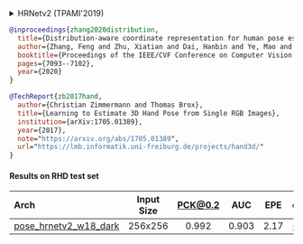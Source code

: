 <!-- [ALGORITHM] -->

<details>
<summary>HRNetv2 (TPAMI'2019)</summary>

```bibtex
@article{WangSCJDZLMTWLX19,
  title={Deep High-Resolution Representation Learning for Visual Recognition},
  author={Jingdong Wang and Ke Sun and Tianheng Cheng and
          Borui Jiang and Chaorui Deng and Yang Zhao and Dong Liu and Yadong Mu and
          Mingkui Tan and Xinggang Wang and Wenyu Liu and Bin Xiao},
  journal={TPAMI},
  year={2019}
}
```

</details>

<!-- [ALGORITHM] -->

```bibtex
@inproceedings{zhang2020distribution,
  title={Distribution-aware coordinate representation for human pose estimation},
  author={Zhang, Feng and Zhu, Xiatian and Dai, Hanbin and Ye, Mao and Zhu, Ce},
  booktitle={Proceedings of the IEEE/CVF Conference on Computer Vision and Pattern Recognition},
  pages={7093--7102},
  year={2020}
}
```

<!-- [DATASET] -->

```bibtex
@TechReport{zb2017hand,
  author={Christian Zimmermann and Thomas Brox},
  title={Learning to Estimate 3D Hand Pose from Single RGB Images},
  institution={arXiv:1705.01389},
  year={2017},
  note="https://arxiv.org/abs/1705.01389",
  url="https://lmb.informatik.uni-freiburg.de/projects/hand3d/"
}
```

#### Results on RHD test set

| Arch  | Input Size | PCK@0.2 |  AUC  |  EPE  | ckpt    | log     |
| :--- | :--------: | :------: | :------: | :------: |:------: |:------: |
| [pose_hrnetv2_w18_dark](/configs/hand/2d_kpt_sview_rgb_img/topdown_heatmap/rhd2d/hrnetv2_w18_rhd2d_256x256_dark.py) | 256x256 | 0.992 | 0.903 | 2.17 | [ckpt](https://download.openmmlab.com/mmpose/hand/dark/hrnetv2_w18_rhd2d_256x256_dark-4df3a347_20210330.pth) | [log](https://download.openmmlab.com/mmpose/hand/dark/hrnetv2_w18_rhd2d_256x256_dark_20210330.log.json) |
